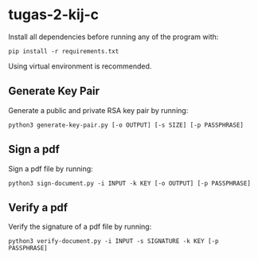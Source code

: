 # tugas-2-kij-c

Install all dependencies before running any of the program with:

```
pip install -r requirements.txt
```

Using virtual environment is recommended.

## Generate Key Pair

Generate a public and private RSA key pair by running:

```
python3 generate-key-pair.py [-o OUTPUT] [-s SIZE] [-p PASSPHRASE]
```

## Sign a pdf

Sign a pdf file by running:

```
python3 sign-document.py -i INPUT -k KEY [-o OUTPUT] [-p PASSPHRASE]
```

## Verify a pdf

Verify the signature of a pdf file by running:

```
python3 verify-document.py -i INPUT -s SIGNATURE -k KEY [-p PASSPHRASE]
```
